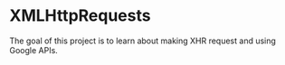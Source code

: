 <h1>XMLHttpRequests</h1>

The goal of this project is to learn about making XHR request and using Google APIs.